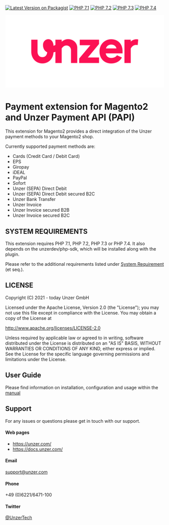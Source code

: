 [![Latest Version on Packagist](https://img.shields.io/packagist/v/unzerdev/magento2.svg?style=flat-square)](https://packagist.org/packages/unzerdev/magento2)
[![PHP 7.1](https://img.shields.io/badge/php-7.1-blue.svg)](http://www.php.net)
[![PHP 7.2](https://img.shields.io/badge/php-7.2-blue.svg)](http://www.php.net)
[![PHP 7.3](https://img.shields.io/badge/php-7.3-blue.svg)](http://www.php.net)
[![PHP 7.4](https://img.shields.io/badge/php-7.4-blue.svg)](http://www.php.net)

![Logo](unzer_logo.svg)

# Payment extension for Magento2 and Unzer Payment API (PAPI)  

This extension for Magento2 provides a direct integration of the Unzer payment methods to your Magento2 shop. 

Currently supported payment methods are:
* Cards (Credit Card / Debit Card)
* EPS
* Giropay
* iDEAL
* PayPal
* Sofort
* Unzer (SEPA) Direct Debit
* Unzer (SEPA) Direct Debit secured B2C
* Unzer Bank Transfer
* Unzer Invoice
* Unzer Invoice secured B2B
* Unzer Invoice secured B2C

## SYSTEM REQUIREMENTS
This extension requires PHP 7.1, PHP 7.2, PHP 7.3 or PHP 7.4. 
It also depends on the unzerdev/php-sdk, which will be installed along with the plugin.

Please refer to the additional requirements listed under [System Requirement](https://docs.unzer.com/server-side-integration/php-sdk-integration/php-installation/#system-requirements) (et seq.).

## LICENSE
Copyright (C) 2021 - today Unzer GmbH

Licensed under the Apache License, Version 2.0 (the "License");
you may not use this file except in compliance with the License.
You may obtain a copy of the License at

http://www.apache.org/licenses/LICENSE-2.0

Unless required by applicable law or agreed to in writing, software
distributed under the License is distributed on an "AS IS" BASIS,
WITHOUT WARRANTIES OR CONDITIONS OF ANY KIND, either express or implied.
See the License for the specific language governing permissions and
limitations under the License.

## User Guide
Please find information on installation, configuration and usage within the [manual](https://docs.unzer.com/plugins/magento-2)

## Support
For any issues or questions please get in touch with our support.

#### Web pages
* https://unzer.com/
* https://docs.unzer.com/
 
#### Email
support@unzer.com
 
#### Phone
+49 (0)6221/6471-100

#### Twitter
[@UnzerTech](https://twitter.com/UnzerTech)
